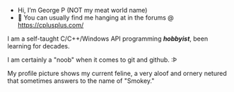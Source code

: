 - Hi, I’m George P (NOT my meat world name)
- 👀 You can usually find me hanging at in the forums @ https://cplusplus.com/

I am a self-taught C/C++/Windows API programming ***hobbyist***, been learning for decades.

I am certainly a "noob" when it comes to git and github. :Þ

My profile picture shows my current feline, a very aloof and ornery netured that sometimes answers to the name of "Smokey."
